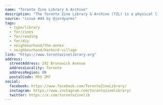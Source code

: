 ```yaml
---
name: "Toronto Zine Library & Archive"
description: "The Toronto Zine Library & Archive (TZL) is a physical library space run by a collective of zine readers, zine makers and librarians who strive to make zines accessible for the Toronto community. We believe that zines are an important medium of communication, and that they should be cherished, protected, and promoted."
source: "issue #44 by @jordyarms"
tags:
  - type/library
  - for/zines
  - for/reading
  - for/diy
  - neighbourhood/the-annex
  - neighbourhood/harbord-village
link: "https://www.torontozinelibrary.org"
address:
  streetAddress: 292 Brunswick Avenue
  addressLocality: Toronto
  addressRegion: ON
  postalCode: M5S 2M7
social:
  facebook: https://www.facebook.com/TorontoZineLibrary/
  instagram: https://www.instagram.com/torontozinelibrary/
  twitter: https://x.com/torontozinelib
---
```


<!-- Community added from GitHub issue #44 -->
